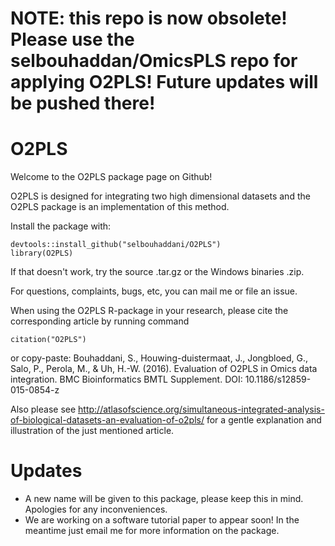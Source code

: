 # NOTE: this repo is now obsolete! Please use the selbouhaddan/OmicsPLS repo for applying O2PLS! Future updates will be pushed there!

# O2PLS

Welcome to the O2PLS package page on Github!

O2PLS is designed for integrating two high dimensional datasets and the O2PLS package is an implementation of this method.

Install the package with:

    devtools::install_github("selbouhaddani/O2PLS")
    library(O2PLS)

If that doesn't work, try the source .tar.gz or the Windows binaries .zip.

For questions, complaints, bugs, etc, you can mail me or file an issue.

When using the O2PLS R-package in your research, please cite the corresponding article by running command 

    citation("O2PLS")

or copy-paste:
Bouhaddani, S., Houwing-duistermaat, J., Jongbloed, G., Salo, P., Perola, M., & Uh, H.-W. (2016). Evaluation of O2PLS in Omics data integration. BMC Bioinformatics BMTL Supplement. DOI: 10.1186/s12859-015-0854-z

Also please see http://atlasofscience.org/simultaneous-integrated-analysis-of-biological-datasets-an-evaluation-of-o2pls/ for a gentle explanation and illustration of the just mentioned article.

# Updates

- A new name will be given to this package, please keep this in mind. Apologies for any inconveniences.
- We are working on a software tutorial paper to appear soon! In the meantime just email me for more information on the package.
